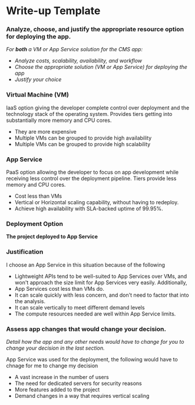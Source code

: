 # Write-up Template

### Analyze, choose, and justify the appropriate resource option for deploying the app.

*For **both** a VM or App Service solution for the CMS app:*
- *Analyze costs, scalability, availability, and workflow*
- *Choose the appropriate solution (VM or App Service) for deploying the app*
- *Justify your choice*

### Virtual Machine (VM)
IaaS option giving the developer complete control over deployment and the technology stack of the operating system. Provides tiers getting into substantially more memory and CPU cores.
- They are more expensive
- Multiple VMs can be grouped to provide high availability
- Multiple VMs can be grouped to provide high scalability

### App Service
PaaS option allowing the developer to focus on app development while receiving less control over the deployment pipeline. Tiers provide less memory and CPU cores.
- Cost less than VMs
- Vertical or Horizontal scaling capability, without having to redeploy.
- Achieve high availability with SLA-backed uptime of 99.95%.

### Deployment Option

**The project deployed to App Service**

### Justification

I choose an App Service in this situation because of the following
- Lightweight APIs tend to be well-suited to App Services over VMs, and won't approach the size limit for App Services very easily. Additionally, 
- App Services cost less than VMs do. 
- It can scale quickly with less concern, and don't need to factor that into the analysis.
- It can scale vertically to meet different demand levels
- The compute resources needed are well within App Service limits.
 
### Assess app changes that would change your decision.

*Detail how the app and any other needs would have to change for you to change your decision in the last section.* 

App Service was used for the deployment, the following would have to chnage for me to change my decision

- A vast increase in the number of users
- The need for dedicated servers for security reasons
- More features added to the project
- Demand changes in a way that requires vertical scaling
